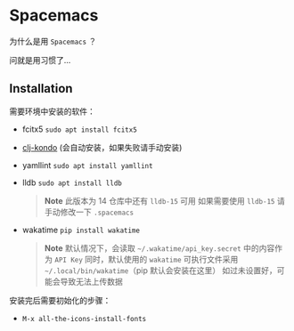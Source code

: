 # Spacemacs

为什么是用 `Spacemacs` ？

问就是用习惯了...

## Installation

需要环境中安装的软件：

- fcitx5 `sudo apt install fcitx5`

- [clj-kondo](https://github.com/clj-kondo/clj-kondo) (会自动安装，如果失败请手动安装)

- yamllint `sudo apt install yamllint`

<!--
- clangd `sudo apt install clangd

- cmake-lsp `pip install cmake-language-server`

- g++-12 `sudo apt install g++-12`

    > **Note**
    > 根据 [askubuntu.com clang++ cannot find iostream](https://askubuntu.com/questions/1449769/clang-cannot-find-iostream)

- clang-format `sudo apt install clang-format`
-->

- lldb `sudo apt install lldb` 

    > **Note**
    > 此版本为 14
    > 仓库中还有 `lldb-15` 可用
    > 如果需要使用 `lldb-15`
    > 请手动修改一下 `.spacemacs`

- wakatime `pip install wakatime`

    > **Note**
    > 默认情况下，会读取 `~/.wakatime/api_key.secret` 中的内容作为 `API Key`
    > 同时，默认使用的 `wakatime` 可执行文件采用 `~/.local/bin/wakatime`（pip 默认会安装在这里）
    > 如过未设置好，可能会导致无法上传数据

安装完后需要初始化的步骤：

<!--
- `M-x dap-cpptools-setup`
-->

- `M-x all-the-icons-install-fonts`

